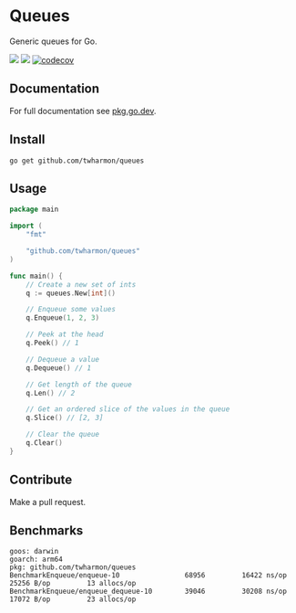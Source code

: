 # Queues
Generic queues for Go.

![](https://github.com/twharmon/queues/workflows/Test/badge.svg) [![](https://goreportcard.com/badge/github.com/twharmon/queues)](https://goreportcard.com/report/github.com/twharmon/queues) [![codecov](https://codecov.io/gh/twharmon/queues/branch/main/graph/badge.svg?token=K0P59TPRAL)](https://codecov.io/gh/twharmon/queues)

## Documentation
For full documentation see [pkg.go.dev](https://pkg.go.dev/github.com/twharmon/queues).

## Install
`go get github.com/twharmon/queues`

## Usage
```go
package main

import (
	"fmt"

	"github.com/twharmon/queues"
)

func main() {
	// Create a new set of ints
	q := queues.New[int]()

	// Enqueue some values
	q.Enqueue(1, 2, 3)

	// Peek at the head
	q.Peek() // 1

	// Dequeue a value
	q.Dequeue() // 1

	// Get length of the queue
	q.Len() // 2

	// Get an ordered slice of the values in the queue
	q.Slice() // [2, 3]

	// Clear the queue
	q.Clear()
}
```

## Contribute
Make a pull request.

## Benchmarks

```
goos: darwin
goarch: arm64
pkg: github.com/twharmon/queues
BenchmarkEnqueue/enqueue-10         	   68956	     16422 ns/op	   25256 B/op	      13 allocs/op
BenchmarkEnqueue/enqueue_dequeue-10 	   39046	     30208 ns/op	   17072 B/op	      23 allocs/op
```

